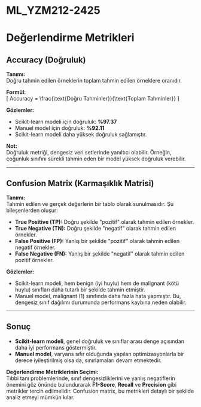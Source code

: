 # ML_YZM212-2425
# Değerlendirme Metrikleri

## Accuracy (Doğruluk)

**Tanımı:**  
Doğru tahmin edilen örneklerin toplam tahmin edilen örneklere oranıdır.

**Formül:**  
\[ Accuracy = \frac{\text{Doğru Tahminler}}{\text{Toplam Tahminler}} \]

**Gözlemler:**  
- Scikit-learn modeli için doğruluk: **%97.37**  
- Manuel model için doğruluk: **%92.11**  
- Scikit-learn modeli daha yüksek doğruluk sağlamıştır.  

**Not:**  
Doğruluk metriği, dengesiz veri setlerinde yanıltıcı olabilir. Örneğin, çoğunluk sınıfını sürekli tahmin eden bir model yüksek doğruluk verebilir.

---

## Confusion Matrix (Karmaşıklık Matrisi)

**Tanımı:**  
Tahmin edilen ve gerçek değerlerin bir tablo olarak sunulmasıdır. Şu bileşenlerden oluşur:
- **True Positive (TP):** Doğru şekilde "pozitif" olarak tahmin edilen örnekler.
- **True Negative (TN):** Doğru şekilde "negatif" olarak tahmin edilen örnekler.
- **False Positive (FP):** Yanlış bir şekilde "pozitif" olarak tahmin edilen negatif örnekler.
- **False Negative (FN):** Yanlış bir şekilde "negatif" olarak tahmin edilen pozitif örnekler.

**Gözlemler:**  
- Scikit-learn modeli, hem benign (iyi huylu) hem de malignant (kötü huylu) sınıfları daha tutarlı bir şekilde tahmin etmiştir.  
- Manuel model, malignant (1) sınıfında daha fazla hata yapmıştır. Bu, dengesiz sınıf dağılımı durumunda performans kaybına neden olabilir.

---

## Sonuç

- **Scikit-learn modeli**, genel doğruluk ve sınıflar arası denge açısından daha iyi performans göstermiştir.
- **Manuel model**, varyans sıfır olduğunda yapılan optimizasyonlarla bir derece iyileştirilmiş olsa da, sınırlamaları devam etmektedir.

**Değerlendirme Metriklerinin Seçimi:**  
Tıbbi tanı problemlerinde, sınıf dengesizliklerini ve yanlış negatiflerin önemini göz önünde bulundurarak **F1-Score**, **Recall** ve **Precision** gibi metrikler tercih edilmelidir. Confusion matrix, bu metrikleri detaylı bir şekilde analiz etmeyi mümkün kılar.
